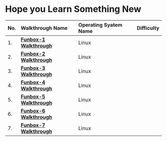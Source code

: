 # Hope you Learn Something New 
 | No. | Walkthrough Name | Operating Syatem Name | Difficulty |
 |:----|:-----------------|:----------------------|:-----------|
 |  1. | [**Funbox-1 Walkthrough**](https://www.linkedin.com/pulse/funbox-1-walkthrough-vulnhub-shubham-singh/) | Linux |         |
 |  2. | [**Funbox-2 Walkthrough**](https://shubham-singh.medium.com/funbox-2-walkthrough-vulnhub-b1933209acf3) | Linux |         |   
 |  3. | [**Funbox-3 Walkthrough**](https://shubham-singh.medium.com/funbox-3-easy-walkthrough-vulnhub-fd13a1648445)| Linux |        |
 |  4. | [**Funbox-4 Walkthrough**](https://shubham-singh.medium.com/funbox-4-ctf-walkthrough-vulnhub-a5c733c350df)|  Linux |           |
 |  5. | [**Funbox-5 Walkthrough**](https://shubham-singh.medium.com/funbox-5-next-level-walkthrough-vulnhub-9b896ccca06)| Linux  |         |
 |  6. | [**Funbox-6 Walkthrough**](https://shubham-singh.medium.com/funbox-6-gamble-hall-walkthrough-vulnhub-26ad3f076d67)|  Linux |         |
 |  7. | [**Funbox-7 Walkthrough**](https://shubham-singh.medium.com/funbox-7-easyenum-walkthrough-vulnhub-3c1ef0f1c2ef)|Linux  |         |
